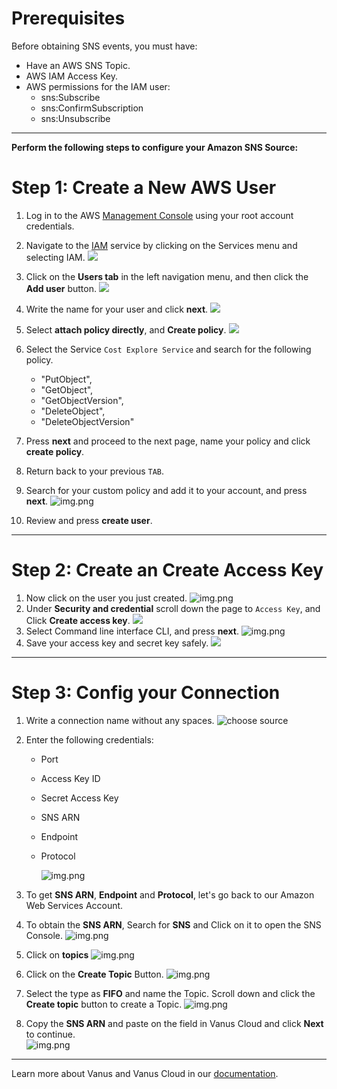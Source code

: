 #
# Prerequisites

Before obtaining SNS events, you must have:

- Have an AWS SNS Topic.
- AWS IAM Access Key.
- AWS permissions for the IAM user:
  - sns:Subscribe
  - sns:ConfirmSubscription
  - sns:Unsubscribe

---

**Perform the following steps to configure your Amazon SNS Source:**

# Step 1: Create a New AWS User

1. Log in to the AWS [Management Console](https://aws.amazon.com) using your root account credentials.
2. Navigate to the [IAM](https://console.aws.amazon.com/iam/) service by clicking on the Services menu and selecting IAM.
   ![](images/1.png)
3. Click on the **Users tab** in the left navigation menu, and then click the **Add user** button.
   ![](images/create%20a%20user.png)
4. Write the name for your user and click **next**. 
![](images/3.png)

5. Select **attach policy directly**, and **Create policy**.
   ![](images/permissionoption.png)
6. Select the Service `Cost Explore Service` and search for the following policy.
    - "PutObject",
    - "GetObject",
    - "GetObjectVersion",
    - "DeleteObject",
    - "DeleteObjectVersion"
   
7. Press **next** and proceed to the next page, name your policy and click **create policy**.
8. Return back to your previous `TAB`.
9. Search for your custom policy and add it to your account, and press **next**.
   ![img.png](images/9..png)
10. Review and press **create user**.

---

# Step 2: Create an Create Access Key

1. Now click on the user you just created.
   ![img.png](images/11.png)
2. Under **Security and credential** scroll down the page to `Access Key`, and Click **Create access key**.
   ![](images/12.png)
3. Select Command line interface CLI, and press **next**.
   ![img.png](images/13.png)
4. Save your access key and secret key safely.
   ![](images/img.png)

---

# Step 3: Config your Connection

1. Write a connection name without any spaces. 
   ![choose source](https://github.com/StrangeJay/docs/assets/105195327/ac1f5c84-5ab6-4357-af7e-60401696489f)

2. Enter the following credentials:

   - Port
   - Access Key ID
   - Secret Access Key
   - SNS ARN
   - Endpoint
   - Protocol

     ![img.png](images/vanus-sns.png)

3. To get **SNS ARN**, **Endpoint** and **Protocol**, let's go back to our Amazon Web Services Account. 

4. To obtain the **SNS ARN**, Search for **SNS** and Click on it to open the SNS Console. 
![img.png](images/search%20sns.png) 

5. Click on **topics** 
![img.png](images/select%20topics.png)

5. Click on the **Create Topic** Button. 
![img.png](images/create%20topic.png)

6. Select the type as **FIFO** and name the Topic. Scroll down and click the **Create topic** button to create a Topic. 
![img.png](images/create%20topic2.png)


6. Copy the **SNS ARN** and paste on the field in Vanus Cloud and click **Next** to continue.  
![img.png](images/arn.png)

---

Learn more about Vanus and Vanus Cloud in our [documentation](https://docs.vanus.ai).
